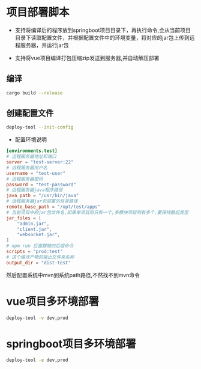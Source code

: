 # 项目部署脚本

- 支持将编译后的程序放到springboot项目目录下，再执行命令,会从当前项目目录下读取配置文件，并根据配置文件中的环境变量，将对应的jar包上传到远程服务器，并运行jar包

- 支持将vue项目编译打包压缩zip发送到服务器,并自动解压部署

## 编译

```bash
cargo build --release
```
## 创建配置文件

```bash
deploy-tool --init-config
```

- 配置环境说明
```toml
[environments.test]
# 远程服务器地址和端口
server = "test-server:22"
# 远程服务器用户名
username = "test-user"
# 远程服务器密码
password = "test-password"
# 远程服务器java程序路径
java_path = "/usr/bin/java"
# 远程服务器jar包部署的目录路径
remote_base_path = "/opt/test/apps"
# 当前项目中的jar包文件名,如果单项目则只有一个,多模块项目则有多个,要保持数组类型
jar_files = [
    "admin.jar",
    "client.jar",
    "websocket.jar",
]
# npm run 后面跟随的后缀命令
scripts = "prod:test"
# 这个编译产物的输出文件夹名称
output_dir = "dist-test"
```


然后配置系统中mvn到系统path路径,不然找不到mvn命令

# vue项目多环境部署
```bash
deploy-tool -v dev,prod
```

# springboot项目多环境部署
```bash
deploy-tool -e dev,prod
```